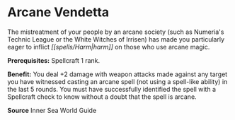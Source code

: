 ﻿---
cssclass: [feats]

---
# Arcane Vendetta

The mistreatment of your people by an arcane society (such as Numeria's Technic League or the White Witches of Irrisen) has made you particularly eager to inflict _[[spells/Harm|harm]]_ on those who use arcane magic.

**Prerequisites:** Spellcraft 1 rank.

**Benefit:** You deal +2 damage with weapon attacks made against any target you have witnessed casting an arcane spell (not using a spell-like ability) in the last 5 rounds. You must have successfully identified the spell with a Spellcraft check to know without a doubt that the spell is arcane.

**Source** Inner Sea World Guide